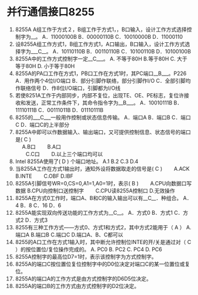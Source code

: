# 并行通信接口8255

1.	8255A A组工作于方式２，B组工作于方式1，，B口输入，设计工作方式选择控制字为__。
A．11000100B	B．00000110B	C．10010000B	D．11000110
9.	设8255A组工作方式1，B组工作方式1，A口输出，B口输入，设计工作方式选择字为___C__。
A．10110110B	B．00110110B	
C．10100110B	D．10100100B	
10.	8255A中的工作方式控制字一定__C___。
A. 不等于80H     B.等于80H     C. 大于等于80H     D. 小于等于80H
11.	8255A的PA口工作在方式1，PB口工作在方式1时，其PC端口__B___。P226
	A．用作两个4位I/O端口	B．部分引脚作联络，部分引脚作I/O	C．全部引脚均作联络信号	D．作8位I/O端口，引脚都为I/O线 
15.	若使8251A工作于内部同步，内部不复位，出现TE、OE、PE标志，复位许接收和发送，正常工作条件下，其命令指令字为__B___。
	A．10010111B  B．11110111B    C．00111011B   D．01110111B
17.	8255的___C___一般用作控制或状态信息传输。
A．端口A 	B．端口B 	C．端口C 	D．端口C的上半部分
20.	8255A中即可以作数据输入、输出端口，又可提供控制信息、状态信号的端口是(   C   )  
  　 A.B口           　　B.A口  
　　C.C口          　　D.以上三个端口均可以  
21.	Intel 8255A使用了(   D    ) 个端口地址。
A.1          B.2          C.3           D.4
24.	当8255A工作在方式1输出时，通知外设将数据取走的信号是(  C  )
　　A.ACK        B.INTE
　　C.OBF        D.IBF
27.	8255A引脚信号WR=0,CS=0,A1=1,A0=1时，表示(  B  )
　　A.CPU向数据口写数据     B.CPU向控制口送控制字
　　C.CPU读8255A控制口    D.无效操作
28.	8255A在方式0工作时，端口A、B和C的输入输出可以有__C__．种组合。
A．4	B．8	C．16	D．6
29.	8255A能实现双向传送功能的工作方式为__C__。
A．方式0	B．方式1	C．方式2	D．方式3
30.	8255有三种工作方式——方式0、方式1和方式2，其中方式2能用于（  A   ） 
A.端口A    B.端口B     C.端口C    D.端口A、B、C都可以  
31.	8255的A口工作在方式1输入时，其中断允许控制位INTE的开/关是通过对（  C   ）的按位置位/复位操作完成的。
A. PC0           B. PC2          C. PC4              D. PC6
6.	8255A控制字的最高位D7=1时，表示该控制字为方式控制字。
7.	8255A的端口C按位置位复位控制字中的D0位决定对端口C的某一位置位或复位。
8.	8255A的端口A的工作方式是由方式控制字的D6D5位决定。
9.	8255A的端口B的工作方式由方式控制字的D2位决定。
